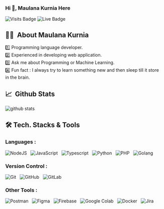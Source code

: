 ### Hi 👋, Maulana Kurnia Here

![Visits Badge](https://api.visitorbadge.io/api/VisitorHit?user=maulanakurnia&repo=maulanakurnia&countColor=%2387DEAB)
![Live Badge](https://img.shields.io/badge/Live-Yogyakarta-20B2AA?style=for-the-badge)

## 👨‍💻 &nbsp;About Maulana Kurnia 
:one: Programming language developer. <br/>
:two: Experienced in developing web application. <br />
:three: Ask me about Programming or Machine Learning. <br />
:four: Fun fact : I always try to learn something new and then sleep till it store in the brain.

## 📈 &nbsp;Github Stats

![github stats](https://github-readme-stats.vercel.app/api?username=maulanakurnia&show_icons=true&hide_title=true&hide=true)

## 🛠 Tech. Stacks & Tools

### Languages :

<img alt="NodeJS" src="https://img.shields.io/badge/node.js-%2343853D.svg?style=for-the-badge&logo=node-dot-js&logoColor=white"/> &nbsp;
<img alt="JavaScript" src="https://img.shields.io/badge/javascript-FCC624.svg?&style=for-the-badge&logo=javascript&logoColor=white" /> &nbsp;
<img alt="Typescript" src="https://img.shields.io/badge/typescript-02569B.svg?&style=for-the-badge&logo=typescript&logoColor=white" /> &nbsp;
<img alt="Python" src="https://img.shields.io/badge/python-%2314354C.svg?style=for-the-badge&logo=python&logoColor=white" /> &nbsp;
<img alt="PHP" src="https://img.shields.io/badge/php-%23777BB4.svg?style=for-the-badge&logo=php&logoColor=white" /> &nbsp;
<img alt="Golang" src="https://img.shields.io/badge/golang-blue.svg?style=for-the-badge&logo=go&logoColor=white" /> &nbsp;

### Version Control :

<img alt="Git" src="https://img.shields.io/badge/git%20-%23F05033.svg?&style=for-the-badge&logo=git&logoColor=white" /> &nbsp;
<img alt="GitHub" src="https://img.shields.io/badge/github%20-%23121011.svg?&style=for-the-badge&logo=github&logoColor=white" /> &nbsp;
<img alt="GitLab" src="https://img.shields.io/badge/gitlab%20-%23181717.svg?&style=for-the-badge&logo=gitlab&logoColor=white" /> &nbsp;

### Other Tools :

<img alt="Postman" src="https://img.shields.io/badge/Postman-FF6C37?style=for-the-badge&logo=postman&logoColor=white" /> &nbsp;
<img alt="Figma" src="https://img.shields.io/badge/figma-%23F24E1E.svg?style=for-the-badge&logo=figma&logoColor=white"/> &nbsp;
<img alt="Firebase" src ="https://img.shields.io/badge/firebase-ffca28?style=for-the-badge&logo=firebase&logoColor=black"> &nbsp;
<img alt="Google Colab" src="https://img.shields.io/badge/Colab-F9AB00?style=for-the-badge&logo=googlecolab&color=525252"> &nbsp;
<img alt="Docker" src="https://img.shields.io/badge/Docker-2CA5E0?style=for-the-badge&logo=docker&logoColor=white"> &nbsp;
<img alt="Jira" src="https://img.shields.io/badge/Jira-0052CC?style=for-the-badge&logo=Jira&logoColor=white"> &nbsp;

